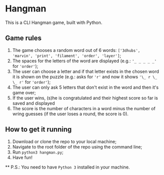 # Hangman
This is a CLI Hangman game, built with Python.

## Game rules
1. The game chooses a random word out of 6 words: `['3dhubs', 'marvin', 'print', 'filament', 'order', 'layer']`;
2. The spaces for the letters of the word are displayed (e.g.: `'​_ _ _​ _ _'` for `'order'`);
3. The user can choose a letter and if that letter exists in the chosen word it is shown on the puzzle (e.g.: asks for `'r'` and now it shows `'​\_ r \_​ \_ r'` for `'order'`);
4. The user can only ask 5 letters that don't exist in the word and then it's game over;
5. If the user wins, (s)he is congratulated and their highest score so far is saved and displayed
6. The score is the number of characters in a word minus the number of wring guesses (if the user loses a round, the score is 0).

## How to get it running
1. Download or clone the repo to your local machine;
2. Navigate to the root folder of the repo using the command line;
3. Run `python3 hangman.py`;
4. Have fun!

** P.S.: You need to have `Python 3` installed in your machine.
